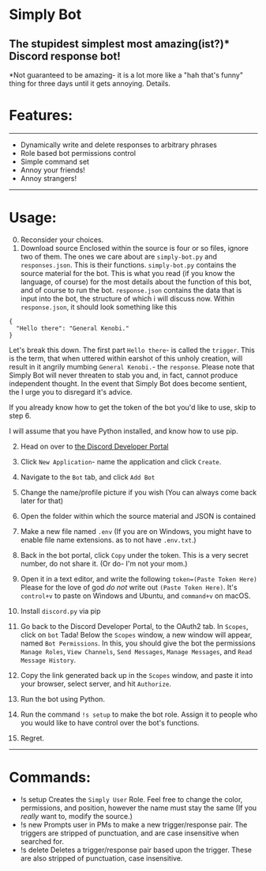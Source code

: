 # Simply Bot
The stupidest simplest most amazing(ist?)\* Discord response bot!
---
*Not guaranteed to be amazing- it is a lot more like a "hah that's funny" thing for three days until it gets annoying. Details.
# Features:
---
  - Dynamically write and delete responses to arbitrary phrases
  - Role based bot permissions control
  - Simple command set
  - Annoy your friends!
  - Annoy strangers!
---
# Usage:

0. Reconsider your choices.
1. Download source 
Enclosed within the source is four or so files, ignore two of them. The ones we care about are `simply-bot.py` and `responses.json`. This is their functions.
`simply-bot.py` contains the source material for the bot. This is what you read (if you know the language, of course) for the most details about the function of this bot, and of course to run the bot.
`response.json` contains the data that is input into the bot, the structure of which i will discuss now.
Within `response.json`, it should look something like this
```
{
  "Hello there": "General Kenobi."
}
```
Let's break this down. 
The first part `Hello there`- is called the `trigger`. This is the term, that when uttered within earshot of this unholy creation, will result in it angrily mumbing `General Kenobi.`- the `response`. Please note that Simply Bot will never threaten to stab you and, in fact, cannot produce independent thought. In the event that Simply Bot does become sentient, the I urge you to disregard it's advice.

If you already know how to get the token of the bot you'd like to use, skip to step 6.

I will assume that you have Python installed, and know how to use pip.

2. Head on over to [the Discord Developer Portal](https://discord.com/developers/applications)

3. Click `New Application`- name the application and click `Create`.

4. Navigate to the `Bot` tab, and click `Add Bot`

5. Change the name/profile picture if you wish (You can always come back later for that)

6. Open the folder within which the source material and JSON is contained

7. Make a new file named `.env`
(If you are on Windows, you might have to enable file name extensions. as to not have `.env.txt`.)

8. Back in the bot portal, click `Copy` under the token. This is a very secret number, do not share it. (Or do- I'm not your mom.)

9. Open it in a text editor, and write the following 
```token=(Paste Token Here)```
Please for the love of god *do not* write out `(Paste Token Here)`. It's `control+v` to paste on Windows and Ubuntu, and `command+v` on macOS.

11. Install `discord.py` via pip

12. Go back to the Discord Developer Portal, to the OAuth2 tab. In `Scopes`, click on `bot`
Tada! Below the `Scopes` window, a new window will appear, named `Bot Permissions`. In this, you should give the bot the permissions `Manage Roles`, `View Channels`, `Send Messages`, `Manage Messages`, and `Read Message History`.

13. Copy the link generated back up in the `Scopes` window, and paste it into your browser, select server, and hit `Authorize`.

14. Run the bot using Python.

15. Run the command `!s setup` to make the bot role. Assign it to people who you would like to have control over the bot's functions.

16. Regret.
---
# Commands:
- !s setup
Creates the `Simply User` Role. Feel free to change the color, permissions, and position, however the name must stay the same (If you *really* want to, modify the source.)
- !s new
Prompts user in PMs to make a new trigger/response pair. The triggers are stripped of punctuation, and are case insensitive when searched for.
- !s delete
Deletes a trigger/response pair based upon the trigger. These are also stripped of punctuation, case insensitive.


